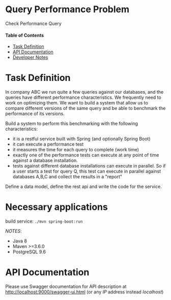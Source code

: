 # Query Performance Problem
Check Performance Query

#### Table of Contents

* [Task Definition](#markdown-header-task-definition)
* [API Documentation](#markdown-header-api-documentation)
* [Developer Notes](#markdown-header-developer-notes)

Task Definition
=================

In company ABC we run quite a few queries against our databases, and the queries have different performance characteristics. We frequently need to work on optimizing them. We want to build a system that allow us to compare different versions of the same query and be able to benchmark the performance of its versions.

Build a system to perform this benchmarking with the following characteristics:

- it is a restful service built with Spring (and optionally Spring Boot)
- it can execute a performance test
- it measures the time for each query to complete (work time)
- exactly one of the performance tests can execute at any point of time against a database installation.
- tests against different database installations can execute in parallel. So if a user starts a test for query Q, this test can execute in parallel against databases A,B,C and collect the results in a "report"

Define a data model, define the rest api and write the code for the service.

Necessary applications
=================

build service: `./mvn spring-boot:run`

*NOTES*: 
- Java 8
- Maven >=3.6.0
- PostgreSQL 9.6

API Documentation
=================

Please use Swagger documentation for API description at [http://localhost:9000/swagger-ui.html](http://localhost:9000/swagger-ui.html) (or any *IP* address instead *localhost*)
